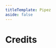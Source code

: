 ```yaml
---
titleTemplate: Pipez
aside: false
---
```


# Credits

<Credits :credits="credits"/>

<script setup>
const credits = [
  {
    element: { name: "Non Recursive Pipe Algorithm" },
    name: {
      name: "Bommel24",
      link: "https://bommel24.de",
    },
  },
  {
    element: { name: "Pigment, slurry and infuse support" },
    name: {
      name: "Smileycorp",
      link: "https://github.com/SmileycorpMC",
    },
  },
  {
    element: { name: "German translation" },
    name: {
      name: "offron",
      link: "https://github.com/offron",
    },
  },
  {
    element: { name: "Swedish translation" },
    name: {
      name: "Regnander",
      link: "https://github.com/Regnander",
    },
  },
  {
    element: { name: "Russian translation" },
    name: {
      name: "AlgorithmLX",
      link: "https://github.com/AlgorithmLX",
    },
  },
  {
    element: { name: "Russian translation" },
    name: {
      name: "Fwengum",
      link: "https://legacy.curseforge.com/members/fwengum",
    },
  },
  {
    element: { name: "Korean translation" },
    name: {
      name: "gjeodnd12165",
      link: "https://github.com/gjeodnd12165",
    },
  },
  {
    element: { name: "Russian translation" },
    name: {
      name: "AlgorithmLX",
      link: "https://github.com/AlgorithmLX",
    },
  },
  {
    element: { name: "Brazilian Portuguese translation" },
    name: {
      name: "FITFC",
      link: "https://github.com/FITFC",
    },
  },
  {
    element: { name: "Brazilian Portuguese translation" },
    name: {
      name: "AndreAugustoAAQ",
      link: "https://github.com/AndreAugustoAAQ",
    },
  },
  {
    element: { name: "Italian translation" },
    name: {
      name: "BlackShadow77",
      link: "https://github.com/BlackShadow77",
    },
  },
  {
    element: { name: "Ukrainian translation" },
    name: {
      name: "Moonvvell",
      link: "https://github.com/Moonvvell",
    },
  },
  {
    element: { name: "Chinese translation" },
    name: {
      name: "mc-kaishixiaxue",
      link: "https://github.com/mc-kaishixiaxue",
    },
  },
  {
    element: { name: "French translation" },
    name: {
      name: "sylvain-lissy",
      link: "https://github.com/sylvain-lissy",
    },
  },
  {
    element: { name: "Czech translation" },
    name: {
      name: "RomanPlayer22",
      link: "https://github.com/RomanPlayer22",
    },
  },
  {
    element: { name: "Japanese translation" },
    name: {
      name: "Abbage230",
      link: "https://github.com/Abbage230",
    },
  },
  {
    element: { name: "Turkish translation" },
    name: {
      name: "RuyaSavascisi",
      link: "https://github.com/RuyaSavascisi",
    },
  },
  {
    element: { name: "Spanish translation" },
    name: {
      name: "SrNadien",
      link: "https://github.com/SrNadien",
    },
  },
  {
    element: { name: "Argentinian Spanish translation" },
    name: {
      name: "SrNadien",
      link: "https://github.com/SrNadien",
    },
  },
  {
    element: { name: "Mexican Spanish translation" },
    name: {
      name: "SrNadien",
      link: "https://github.com/SrNadien",
    },
  },
  {
    element: { name: "Spanish translation" },
    name: {
      name: "ArrivedBog593",
      link: "https://github.com/ArrivedBog593",
    },
  },
  {
    element: { name: "Mexican Spanish translation" },
    name: {
      name: "ArrivedBog593",
      link: "https://github.com/ArrivedBog593",
    },
  },
  {
    element: { name: "Brazilian Portuguese translation" },
    name: {
      name: "PrincessStellar",
      link: "https://github.com/PrincessStelllar",
    },
  },
];
</script>
